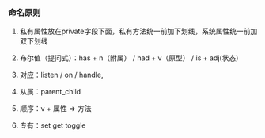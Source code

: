 ### 命名原则

1. 私有属性放在private字段下面，私有方法统一前加下划线，系统属性统一前加双下划线

2. 布尔值（提问式）：has + n（附属） / had + v（原型） / is + adj(状态)

3. 对应：listen / on / handle, 

4. 从属：parent_child

5. 顺序：v + 属性 => 方法

6. 专有：set get toggle